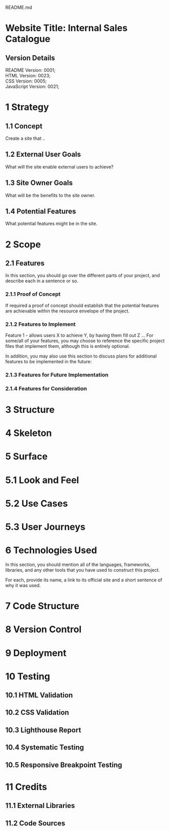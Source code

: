 README.md

# Website Title: Internal Sales Catalogue

## Version Details
README Version: 0001;  
HTML Version: 0023;  
CSS Version: 0005;  
JavaScript Version: 0021;

# 1 Strategy

## 1.1 Concept

Create a site that ..

## 1.2 External User Goals

What will the site enable external users to achieve?

## 1.3 Site Owner Goals

What will be the benefits to the site owner.

## 1.4 Potential Features

What potential features might be in the site.

# 2 Scope

## 2.1 Features
In this section, you should go over the different parts of your project, and describe each in a sentence or so.

### 2.1.1 Proof of Concept

If required a proof of concept should establish that the potential features are achievable within the resource envelope of the project.

### 2.1.2 Features to Implement
Feature 1 - allows users X to achieve Y, by having them fill out Z
...
For some/all of your features, you may choose to reference the specific project files that implement them, although this is entirely optional.

In addition, you may also use this section to discuss plans for additional features to be implemented in the future:

### 2.1.3 Features for Future Implementation

### 2.1.4 Features for Consideration

# 3 Structure

# 4 Skeleton

# 5 Surface

# 5.1 Look and Feel

# 5.2 Use Cases

# 5.3 User Journeys

# 6 Technologies Used

In this section, you should mention all of the languages, frameworks, libraries, and any other tools that you have used to construct this project. 

For each, provide its name, a link to its official site and a short sentence of why it was used.

# 7 Code Structure

# 8 Version Control

# 9 Deployment

# 10 Testing

## 10.1 HTML Validation

## 10.2 CSS Validation

## 10.3 Lighthouse Report

## 10.4 Systematic Testing

## 10.5 Responsive Breakpoint Testing

# 11 Credits

## 11.1 External Libraries

## 11.2 Code Sources

